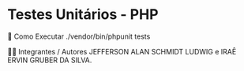 # Testes Unitários - PHP  
🚀 Como Executar
./vendor/bin/phpunit tests

👨‍💻 Integrantes / Autores 
JEFFERSON ALAN SCHMIDT LUDWIG e IRAÊ ERVIN GRUBER DA SILVA.

